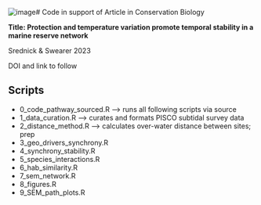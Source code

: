 ![image](https://github.com/gsrednick/CI_stability_pub/assets/48491746/667818ab-e10b-4368-8279-fa62bf41d8b6)# Code in support of Article in Conservation Biology

**Title: Protection and temperature variation promote temporal stability in a marine reserve network**

Srednick & Swearer 2023

DOI and link to follow


## Scripts

- 0_code_pathway_sourced.R --> runs all following scripts via source
- 1_data_curation.R --> curates and formats PISCO subtidal survey data
- 2_distance_method.R --> calculates over-water distance between sites; prep
- 3_geo_drivers_synchrony.R
- 4_synchrony_stability.R
- 5_species_interactions.R
- 6_hab_similarity.R
- 7_sem_network.R
- 8_figures.R
- 9_SEM_path_plots.R
